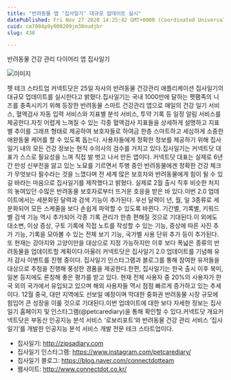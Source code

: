 ```yaml
---
title: "반려동물 앱 ‘집사일기’ 대규모 업데이트 실시"
datePublished: Fri Nov 27 2020 14:25:42 GMT+0000 (Coordinated Universal Time)
cuid: cm7004p9y000209jm38nudjbr
slug: 438

---
```



반려동물 건강 관리 다이어리 앱 집사일기

![이미지](https://cdn.hashnode.com/res/hashnode/image/upload/v1739249304218/4741a745-ccca-477f-b6b6-b89984060868.jpeg)

펫 테크 스타트업 커넥트닷은 25일 자사의 반려동물 건강관리 애플리케이션 집사일기의 대규모 업데이트를 실시한다고 밝혔다.집사일기는 국내 1000만에 달하는 펫팸족의 니즈를 충족시키기 위해 등장한 반려동물 스마트 건강관리 앱으로 매일의 건강 일기 서비스, 혈액검사 자동 입력 서비스와 지표별 분석 서비스, 투약 기록 등 일정 알림 서비스를 제공한다.자칫 어렵게 느껴질 수 있는 각종 혈액검사 지표들을 상세하게 설명하고 지표별 추이를 그래프 형태로 제공하여 보호자들로 하여금 한층 스마트하고 세심하게 소중한 애완동물 케어를 할 수 있도록 돕는다. 사용자들에게 정확한 정보를 제공하기 위해 집사일기 내의 모든 건강 정보는 현직 수의사의 검수를 거치고 있다.집사일기는 커넥트닷 대표가 스스로 필요성을 느껴 직접 발 벗고 나서 만든 앱이다. 커넥트닷 대표는 실제로 6년간 만성 신부전을 앓고 있는 노묘를 기르면서 투병 중인 반려동물에겐 정확한 건강 체크가 무엇보다 필수라는 것을 느꼈다며 전 세계 많은 보호자와 반려동물에게 힘이 될 수 있길 바라는 마음으로 집사일기를 제작했다고 밝혔다. 실제로 2월 출시 직후 비슷한 처지의 놓여있던 수많은 반려동물 보호자로부터 뜨거운 호응을 받은 바 있다.이번 2.0 업데이트에서는 세분화된 달력과 검색 기능이 추가된다. 우선 달력이 년, 월, 일 3종류로 세분화되어 모든 스케줄을 보다 손쉽게 파악할 수 있도록 바뀐다. 기간별, 기록별, 키워드별 검색 기능 역시 추가되어 각종 기록 관리가 한층 편해질 것으로 기대된다.이 외에도 대소변, 이상 증상, 구토 기록에 직접 노트를 작성할 수 있는 기능, 증상에 따른 사진 추가 기능, 기록을 모아볼 수 있는 전체 보기 기능, 국가별 사용 단위 추가 등이 추가된다. 또 현재는 강아지와 고양이만을 대상으로 지정 가능하지만 이후 보다 폭넓은 종류의 반려동물을 업데이트할 계획이다.아울러 커넥트닷은 집사일기 2.0 업데이트를 기념해 유저 감사 이벤트를 진행 중이다. 집사일기 인스타그램과 블로그를 통해 참여한 유저들을 대상으로 추첨을 진행해 풍성한 경품을 제공한다.한편, 집사일기는 한국 출시 이후 북미, 일본 등지에도 론칭해 좋은 평가를 받고 있다. 현재 전체 사용자 중 20%의 사용자가 한국 외의 국가에서 유입되고 있으며 해외 사용자들 역시 점점 빠르게 증가하고 있는 추세이다. 12월 중국, 대만 지역에도 선보일 예정이며 막대한 중화권 반려동물 시장 규모에 힘입어 큰 성장을 이룰 것으로 기대된다.이번 업데이트에 대한 보다 자세한 정보는 집사일기 홈페이지 및 인스타그램(@petcarediary)을 통해 확인할 수 있다.커넥트닷 개요커넥트닷은 부동산 인공지능 분석 서비스 ‘로보리포트’와 반려동물 건강 관리 서비스 ‘집사일기’를 개발한 인공지능 분석 서비스 개발 전문 테크 스타트업이다.

- 집사일기: http://zipsadiary.com
- 집사일기 인스타그램: https://www.instagram.com/petcarediary/
- 집사일기 블로그: https://blog.naver.com/connectdotteam
- 웹사이트: http://www.connectdot.co.kr/